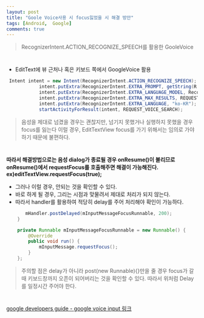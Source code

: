 ```yaml
---
layout: post
title: "Goole Voice사용 시 focus잃었을 시 해결 방안"
tags: [Android,  Google]
comments: true
---
```


> RecognizerIntent.ACTION_RECOGNIZE_SPEECH를 활용한 GooleVoice  
#  



* EditText에 뷰 근처나 혹은 키보드 쪽에서 GoogleVoice 활용 

```java
 Intent intent = new Intent(RecognizerIntent.ACTION_RECOGNIZE_SPEECH);
            intent.putExtra(RecognizerIntent.EXTRA_PROMPT, getString(R.string.voice_search_title));
            intent.putExtra(RecognizerIntent.EXTRA_LANGUAGE_MODEL, RecognizerIntent.LANGUAGE_MODEL_FREE_FORM);
            intent.putExtra(RecognizerIntent.EXTRA_MAX_RESULTS, REQUEST_VOICE_SEARCH);
            intent.putExtra(RecognizerIntent.EXTRA_LANGUAGE, "ko-KR");
            startActivityForResult(intent, REQUEST_VOICE_SEARCH);
```

> 음성을 제대로 넘겼을 경우는 괜찮지만, 넘기지 못했거나 실행하지 못했을 경우 focus를 잃는다
> 이럴 경우, EditTextView focus를 가기 위해서는 임의로 가야하기 때문에 불편하다.

#  
**따라서 해결방법으로는 음성 dialog가 종료될 경우 onResume()이 불리므로 onResume()에서 requestFocus를 
호출해주면 해결이 가능해진다. ex)editTextView.requestFocus(true);**

* 그러나 이럴 경우, 안되는 것을 확인할 수 있다.
 * 바로 하게 될 경우, 그리는 시점과 맞물려서 제대로 처리가 되지 않는다.
 * 따라서 handler를 활용하여 적당히 delay를 주어 처리해야 확인이 가능하다.

```java
       mHandler.postDelayed(mInputMessageFocusRunnable, 200);
    }

    private Runnable mInputMessageFocusRunnable = new Runnable() {
        @Override
        public void run() {
            mInputMessage.requestFocus();
        }
    };
```

> 주의할 점은 delay가 아니라 post(new Runnable){}만을 줄 경우 focus가 갈 때 키보드창까지 오픈이 되어버리는 것을 확인할 수 있다. 따라서 위처럼 Delay를 일정시간 주어야 한다.  
#    
#      
    

[google developers guide - google voice input 링크 ](https://developers.google.com/glass/develop/gdk/voice)

